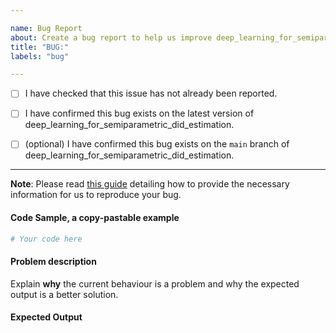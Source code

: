 ```yaml
---

name: Bug Report
about: Create a bug report to help us improve deep_learning_for_semiparametric_did_estimation
title: "BUG:"
labels: "bug"

---
```


- [ ] I have checked that this issue has not already been reported.

- [ ] I have confirmed this bug exists on the latest version of deep_learning_for_semiparametric_did_estimation.

- [ ] (optional) I have confirmed this bug exists on the `main` branch of deep_learning_for_semiparametric_did_estimation.

---

**Note**: Please read [this
guide](https://matthewrocklin.com/blog/work/2018/02/28/minimal-bug-reports) detailing
how to provide the necessary information for us to reproduce your bug.

#### Code Sample, a copy-pastable example

```python
# Your code here
```

#### Problem description

Explain **why** the current behaviour is a problem and why the expected output is a
better solution.

#### Expected Output
